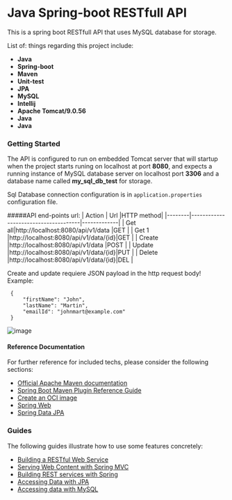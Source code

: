 # Java Spring-boot RESTfull API
This is a spring boot RESTfull API that uses MySQL database for storage.


List of: things regarding this project include:
*  **Java**  
*  **Spring-boot** 
*  **Maven** 
*  **Unit-test** 
*  **JPA** 
*  **MySQL** 
*  **Intellij** 
*  **Apache Tomcat/9.0.56** 
*  **Java** 
*  **Java** 


### Getting Started
The API is configured to run on embedded Tomcat server that will
startup when the project starts runing on localhost at port **8080**,
and expects a running instance of MySQL database server on localhost port
**3306** and a database name called **my_sql_db_test** for storage. 

Sql Database connection configuration is in `application.properties` configuration file.

#####API end-points url:
| Action | Url                                  |HTTP method|
|--------|--------------------------------------|-------------|
| Get all|http://localhost:8080/api/v1/data     |GET        |
| Get 1  |http://localhost:8080/api/v1/data/{id}|GET        |
| Create |http://localhost:8080/api/v1/data     |POST       |
| Update |http://localhost:8080/api/v1/data/{id}|PUT        |
| Delete |http://localhost:8080/api/v1/data/{id}|DEL        |
 
 Create and update requiere JSON payload in the http request body! 
 Example:
 
     {
         "firstName": "John",
         "lastName": "Martin",
         "emailId": "johnmart@example.com"
     }
 ![image](https://user-images.githubusercontent.com/9350798/147561387-4b38ae2a-ef18-4e64-a8d6-42efe121a274.png)
#### Reference Documentation
For further reference for included techs, please consider the following sections:

* [Official Apache Maven documentation](https://maven.apache.org/guides/index.html)
* [Spring Boot Maven Plugin Reference Guide](https://docs.spring.io/spring-boot/docs/2.6.2/maven-plugin/reference/html/)
* [Create an OCI image](https://docs.spring.io/spring-boot/docs/2.6.2/maven-plugin/reference/html/#build-image)
* [Spring Web](https://docs.spring.io/spring-boot/docs/2.6.2/reference/htmlsingle/#boot-features-developing-web-applications)
* [Spring Data JPA](https://docs.spring.io/spring-boot/docs/2.6.2/reference/htmlsingle/#boot-features-jpa-and-spring-data)

### Guides
The following guides illustrate how to use some features concretely:

* [Building a RESTful Web Service](https://spring.io/guides/gs/rest-service/)
* [Serving Web Content with Spring MVC](https://spring.io/guides/gs/serving-web-content/)
* [Building REST services with Spring](https://spring.io/guides/tutorials/bookmarks/)
* [Accessing Data with JPA](https://spring.io/guides/gs/accessing-data-jpa/)
* [Accessing data with MySQL](https://spring.io/guides/gs/accessing-data-mysql/)


